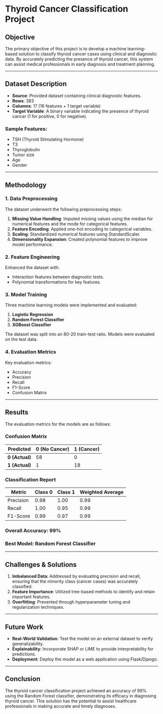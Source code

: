 
# Thyroid Cancer Classification Project

## **Objective**
The primary objective of this project is to develop a machine learning-based solution to classify thyroid cancer cases using clinical and diagnostic data. By accurately predicting the presence of thyroid cancer, this system can assist medical professionals in early diagnosis and treatment planning.

---

## **Dataset Description**
- **Source**: Provided dataset containing clinical diagnostic features.
- **Rows**: 383
- **Columns**: 17 (16 features + 1 target variable)
- **Target Variable**: A binary variable indicating the presence of thyroid cancer (1 for positive, 0 for negative).

### Sample Features:
- TSH (Thyroid Stimulating Hormone)
- T3
- Thyroglobulin
- Tumor size
- Age
- Gender

---

## **Methodology**

### **1. Data Preprocessing**
The dataset underwent the following preprocessing steps:
1. **Missing Value Handling**: Imputed missing values using the median for numerical features and the mode for categorical features.
2. **Feature Encoding**: Applied one-hot encoding to categorical variables.
3. **Scaling**: Standardized numerical features using StandardScaler.
4. **Dimensionality Expansion**: Created polynomial features to improve model performance.

### **2. Feature Engineering**
Enhanced the dataset with:
- Interaction features between diagnostic tests.
- Polynomial transformations for key features.

### **3. Model Training**
Three machine learning models were implemented and evaluated:
1. **Logistic Regression**
2. **Random Forest Classifier**
3. **XGBoost Classifier**

The dataset was split into an 80-20 train-test ratio. Models were evaluated on the test data.

### **4. Evaluation Metrics**
Key evaluation metrics:
- Accuracy
- Precision
- Recall
- F1-Score
- Confusion Matrix

---

## **Results**
The evaluation metrics for the models are as follows:

### **Confusion Matrix**
| Predicted | 0 (No Cancer) | 1 (Cancer) |
|-----------|---------------|------------|
| **0 (Actual)** | 58            | 0          |
| **1 (Actual)** | 1             | 18         |

### **Classification Report**
| Metric          | Class 0 | Class 1 | Weighted Average |
|-----------------|---------|---------|------------------|
| Precision       | 0.98    | 1.00    | 0.99             |
| Recall          | 1.00    | 0.95    | 0.99             |
| F1-Score        | 0.99    | 0.97    | 0.99             |

### **Overall Accuracy**: 99%

### **Best Model**: Random Forest Classifier

---

## **Challenges & Solutions**
1. **Imbalanced Data**: Addressed by evaluating precision and recall, ensuring that the minority class (cancer cases) was accurately classified.
2. **Feature Importance**: Utilized tree-based methods to identify and retain important features.
3. **Overfitting**: Prevented through hyperparameter tuning and regularization techniques.

---

## **Future Work**
- **Real-World Validation**: Test the model on an external dataset to verify generalizability.
- **Explainability**: Incorporate SHAP or LIME to provide interpretability for predictions.
- **Deployment**: Deploy the model as a web application using Flask/Django.

---

## **Conclusion**
The thyroid cancer classification project achieved an accuracy of 99% using the Random Forest classifier, demonstrating its efficacy in diagnosing thyroid cancer. This solution has the potential to assist healthcare professionals in making accurate and timely diagnoses.


